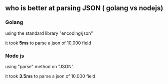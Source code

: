 ## who is better at parsing JSON ( golang vs nodejs)

### Golang 
using the standard library "encoding/json"

it took **5ms** to parse a json of 10,000 field

### Node js 
using "parse" method on "JSON".

it took **3.5ms** to parse a json of 10,000 field
